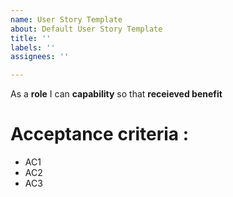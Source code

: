 ```yaml
---
name: User Story Template
about: Default User Story Template
title: ''
labels: ''
assignees: ''

---
```


As a **role** I can **capability** so that **receieved benefit**

# Acceptance criteria :

- AC1
- AC2
- AC3
